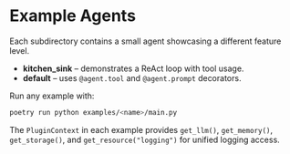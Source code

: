 # Example Agents

Each subdirectory contains a small agent showcasing a different feature level.

- **kitchen_sink** – demonstrates a ReAct loop with tool usage.
- **default** – uses `@agent.tool` and `@agent.prompt` decorators.

Run any example with:

```bash
poetry run python examples/<name>/main.py
```

The `PluginContext` in each example provides `get_llm()`, `get_memory()`,
`get_storage()`, and `get_resource("logging")` for unified logging access.

